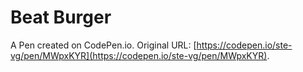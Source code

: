 # Beat Burger

A Pen created on CodePen.io. Original URL: [https://codepen.io/ste-vg/pen/MWpxKYR](https://codepen.io/ste-vg/pen/MWpxKYR).

